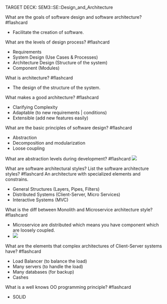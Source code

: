 TARGET DECK: SEM3::SE::Design_and_Architecture

What are the goals of software design and software architecture?  #flashcard 
- Facilitate the creation of software.
<!--ID: 1702905262392-->



What are the levels of design process? #flashcard 
- Requirements
- System Design (Use Cases & Processes)
- Architecture Design (Structure of the system)
- Component (Modules)
<!--ID: 1702905262401-->



What is architecture? #flashcard 
- The design of the structure of the system.
<!--ID: 1702905262408-->



What makes a good architecture? #flashcard 
- Clarifying Complexity
- Adaptable (to new requirements | conditions)
- Extensible (add new features easily)
<!--ID: 1702905262414-->



What are the basic principles of software design? #flashcard 
- Abstraction
- Decomposition and modularization
- Loose coupling
<!--ID: 1702905262421-->


What are abstraction levels during development? #flashcard 
![](Pasted%20image%2020231218141124.png)
<!--ID: 1702905262427-->


What are software architectural styles? 
List the software architecture styles? #flashcard 
An architecture with specialized elements and constrains.
- General Structures (Layers, Pipes, Filters)
- Distributed Systems (Client-Server, Micro Services)
- Interactive Systems (MVC)
<!--ID: 1702905262434-->


What is the diff between Monolith and Microservice architecture style? #flashcard 
- Microservice are distributed which means you have component which are loosely coupled.
- ![](Pasted%20image%2020231218143059.png)
<!--ID: 1702906245312-->

What are the elements that complex architectures of Client-Server systems have? #flashcard 
- Load Balancer (to balance the load)
- Many servers (to handle the load)
- Many databases (for backup)
- Cashes
<!--ID: 1702906871753-->


What is a well knows OO programming principle? #flashcard 
- SOLID
<!--ID: 1702908186190-->

